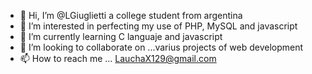 - 👋 Hi, I’m @LGiuglietti a college student from argentina
- 👀 I’m interested in perfecting my use of PHP, MySQL and javascript 
- 🌱 I’m currently learning C languaje and javascript
- 💞️ I’m looking to collaborate on ...varius projects of web development
- 📫 How to reach me ... LauchaX129@gmail.com

<!---
LGiuglietti/LGiuglietti is a ✨ special ✨ repository because its `README.md` (this file) appears on your GitHub profile.
You can click the Preview link to take a look at your changes.
--->
